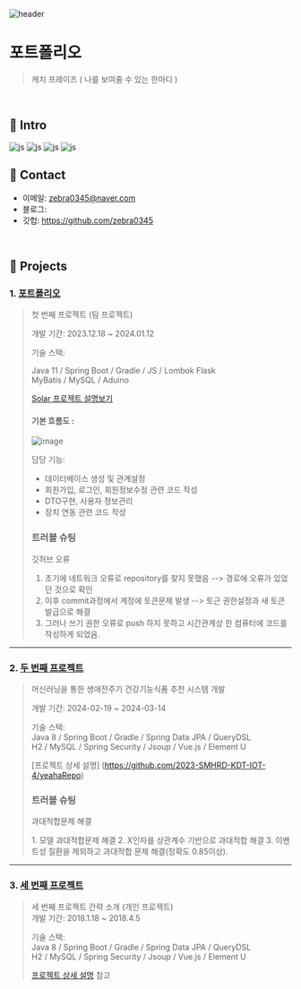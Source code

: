 ![header](https://capsule-render.vercel.app/api?type=slice&color=auto&text=wojin's%20intro)

# 포트폴리오
>캐치 프레이즈 ( 나를 보여줄 수 있는 한마디 )
</br>

## :pushpin: Intro

![js](https://img.shields.io/badge/Spring-6DB33F?style=for-the-badge&logo=spring&logoColor=white)
![js](https://img.shields.io/badge/Java-ED8B00?style=for-the-badge&logo=openjdk&logoColor=white)
![js](https://img.shields.io/badge/Python-3776AB?style=for-the-badge&logo=python&logoColor=white)
![js](https://img.shields.io/badge/JavaScript-F7DF1E?style=for-the-badge&logo=JavaScript&logoColor=white)
</br>

## :pushpin: Contact
- 이메일: zebra0345@naver.com
- 블로그: 
- 깃헙: https://github.com/zebra0345

</br>

## :pushpin: Projects
### 1. [포트폴리오](https://github.com/2023-SMHRD-KDT-IOT-4/SolarBEMS)
>첫 번째 프로젝트 (팀 프로젝트)
>
>개발 기간: 2023.12.18 ~ 2024.01.12
>
>기술 스택:
>
>Java 11 / Spring Boot / Gradle / JS / Lombok Flask  
>MyBatis / MySQL / Aduino
>  
>[Solar 프로젝트 설명보기](https://github.com/2023-SMHRD-KDT-IOT-4/SolarBEMS/blob/6da47c6976bf0eb58eed70859b6c6473df9c7db3/README.md)
>
><h4>기본 흐름도 :</h4>
>
>![image](https://github.com/zebra0345/portfolio/assets/116381280/408f68c0-4d9b-4b2b-bfba-bdf2cfea5660)
>
> 담당 기능:
> * 데이터베이스 생성 및 관계설정
> * 회원가입, 로그인, 회원정보수정 관련 코드 작성
> * DTO구현, 사용자 정보관리
> * 장치 연동 관련 코드 작성
> <h3>트러블 슈팅</h3>
>
> <p>깃허브 오류</p>
> 
> 1. 초기에 네트워크 오류로 repository를 찾지 못했음 --> 경로에 오류가 있었던 것으로 확인
> 2. 이후 commit과정에서 계정에 토큰문제 발생 --> 토근 권한설정과 새 토큰 발급으로 해결
> 3. 그러나 쓰기 권한 오류로 push 하지 못하고 시간관계상 한 컴퓨터에 코드를 작성하게 되었음.
---

### 2. [두 번째 프로젝트](https://github.com/JungHyung2/gitio.io)
>머신러닝을 통한 생애전주기 건강기능식품 추천 시스템 개발
>
>개발 기간: 2024-02-19 ~ 2024-03-14
>  
>기술 스택:  
>Java 8 / Spring Boot / Gradle / Spring Data JPA / QueryDSL  
>H2 / MySQL / Spring Security / Jsoup / Vue.js / Element U  
>  
>[프로젝트 상세 설명] (https://github.com/2023-SMHRD-KDT-IOT-4/yeahaRepo)
> <h3>트러블 슈팅</h3>
>
> <p>과대적합문제 해결</p>
> 1. 모델 과대적합문제 해결
> 2. X인자를 상관계수 기반으로 과대적합 해결
> 3. 이벤트성 질환을 제외하고 과대적합 문제 해결(정확도 0.85이상).
---

### 3. [세 번째 프로젝트](https://github.com/JungHyung2/gitio.io)
>세 번째 프로젝트 간략 소개  (개인 프로젝트)  
>개발 기간: 2018.1.18 ~ 2018.4.5  
>  
>기술 스택:  
>Java 8 / Spring Boot / Gradle / Spring Data JPA / QueryDSL  
>H2 / MySQL / Spring Security / Jsoup / Vue.js / Element U  
>  
>[프로젝트 상세 설명](https://github.com/JungHyung2/gitio.io) 참고
